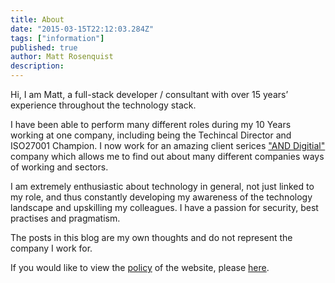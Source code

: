 ```yaml
---
title: About
date: "2015-03-15T22:12:03.284Z"
tags: ["information"]
published: true
author: Matt Rosenquist
description:
---
```



Hi, I am Matt, a full-stack developer / consultant with over 15 years’ experience throughout the technology stack.

  I have been able to perform many different roles during my 10 Years working at one company, including being the Techincal Director and ISO27001 Champion. I now work for an amazing client serices ["AND Digitial"](https://and.digital) company which allows me to find out about many different companies ways of working and sectors.

I am extremely enthusiastic about technology in general, not just linked to my role, and thus constantly developing my awareness of the technology landscape and upskilling my colleagues. I have a passion for security, best practises and pragmatism.

  The posts in this blog are my own thoughts and do not represent the company I work for.

If you would like to view the [policy](/policy) of the website, please [here](/policy).
